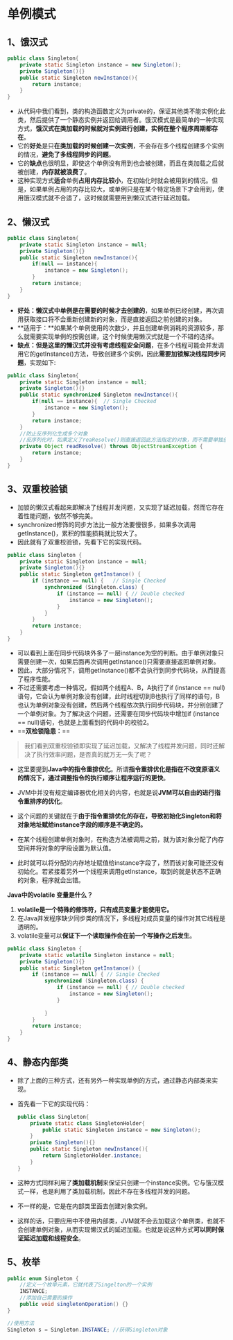 # 单例模式

## 1、饿汉式

```java
public class Singleton{
    private static Singleton instance = new Singleton();
    private Singleton(){}
    public static Singleton newInstance(){
        return instance;
    }
}
```

- 从代码中我们看到，类的构造函数定义为private的，保证其他类不能实例化此类，然后提供了一个静态实例并返回给调用者。饿汉模式是最简单的一种实现方式，**饿汉式在类加载的时候就对实例进行创建，实例在整个程序周期都存在**。
- 它的**好处**是只**在类加载的时候创建一次实例**，不会存在多个线程创建多个实例的情况，**避免了多线程同步的问题**。
- 它的**缺点**也很明显，即使这个单例没有用到也会被创建，而且在类加载之后就被创建，**内存就被浪费**了。
- 这种实现方式**适合**单例**占用内存比较小**，在初始化时就会被用到的情况。但是，如果单例占用的内存比较大，或单例只是在某个特定场景下才会用到，使用饿汉模式就不合适了，这时候就需要用到懒汉式进行延迟加载。

## 2、懒汉式

```java
public class Singleton{
    private static Singleton instance = null;
    private Singleton(){}
    public static Singleton newInstance(){
        if(null == instance){
            instance = new Singleton();
        }
        return instance;
    }
}
```

- **好处：懒汉式中单例是在需要的时候才去创建的**，如果单例已经创建，再次调用获取接口将不会重新创建新的对象，而是直接返回之前创建的对象。
- **适用于：**如果某个单例使用的次数少，并且创建单例消耗的资源较多，那么就需要实现单例的按需创建，这个时候使用懒汉式就是一个不错的选择。
- **缺点：**但是这里的**懒汉式并没有考虑线程安全问题**，在多个线程可能会并发调用它的getInstance()方法，导致创建多个实例，因此**需要加锁解决线程同步问题**，实现如下:

```java
public class Singleton{   
    private static Singleton instance = null; 
    private Singleton(){}   
    public static synchronized Singleton newInstance(){    
        if(null == instance){  // Single Checked        
            instance = new Singleton();     
        }       
        return instance;   
    }
    //防止反序列化生成多个对象
    //反序列化时，如果定义了reaResolve()则直接返回此方法指定的对象，而不需要单独创建新对象
    private Object readResolve() throws ObjectStreamException {
        return instance;
    }
}
```

## 3、双重校验锁

- 加锁的懒汉式看起来即解决了线程并发问题，又实现了延迟加载，然而它存在着性能问题，依然不够完美。
- synchronized修饰的同步方法比一般方法要慢很多，如果多次调用getInstance()，累积的性能损耗就比较大了。
- 因此就有了双重校验锁，先看下它的实现代码。

```java
public class Singleton {
    private static Singleton instance = null;
    private Singleton(){}
    public static Singleton getInstance() {
        if (instance == null) {   // Single Checked
            synchronized (Singleton.class) {
                if (instance == null) { // Double checked
                    instance = new Singleton();
                }
            }
        }
        return instance;
    }
}
```

- 可以看到上面在同步代码块外多了一层instance为空的判断。由于单例对象只需要创建一次，如果后面再次调用getInstance()只需要直接返回单例对象。
- 因此，大部分情况下，调用getInstance()都不会执行到同步代码块，从而提高了程序性能。
- 不过还需要考虑一种情况，假如两个线程A、B，A执行了if (instance == null)语句，它会认为单例对象没有创建，此时线程切到B也执行了同样的语句，B也认为单例对象没有创建，然后两个线程依次执行同步代码块，并分别创建了一个单例对象。为了解决这个问题，还需要在同步代码块中增加if (instance == null)语句，也就是上面看到的代码中的校验2。
- ==**双检锁隐患：**==

> 我们看到双重校验锁即实现了延迟加载，又解决了线程并发问题，同时还解决了执行效率问题，是否真的就万无一失了呢？

- 这里要提到**Java中的指令重排优化**。所谓**指令重排优化是指在不改变原语义的情况下，通过调整指令的执行顺序让程序运行的更快**。

- JVM中并没有规定编译器优化相关的内容，也就是说**JVM可以自由的进行指令重排序的优化**。

- 这个问题的关键就在于**由于指令重排优化的存在，导致初始化Singleton和将对象地址赋给instance字段的顺序是不确定的。**
- 在某个线程创建单例对象时，在构造方法被调用之前，就为该对象分配了内存空间并将对象的字段设置为默认值。
- 此时就可以将分配的内存地址赋值给instance字段了，然而该对象可能还没有初始化。若紧接着另外一个线程来调用getInstance，取到的就是状态不正确的对象，程序就会出错。

**Java中的volatile 变量是什么？**

1. **volatile是一个特殊的修饰符，只有成员变量才能使用它。**
2. 在Java并发程序缺少同步类的情况下，多线程对成员变量的操作对其它线程是透明的。
3. volatile变量可以**保证下一个读取操作会在前一个写操作之后发生**。

```java
public class Singleton {
    private static volatile Singleton instance = null;
    private Singleton(){}
    public static Singleton getInstance() {
        if (instance == null) { // Single Checked
            synchronized (Singleton.class) {
                if (instance == null) { // Double checked
                    instance = new Singleton();
                }
 
            }
        }
        return instance;
    }
}
```

## 4、静态内部类

- 除了上面的三种方式，还有另外一种实现单例的方式，通过静态内部类来实现。

- 首先看一下它的实现代码：

    ```java
    public class Singleton{   
        private static class SingletonHolder{    
            public static Singleton instance = new Singleton();  
        }    
        private Singleton(){}  
        public static Singleton newInstance(){  
            return SingletonHolder.instance;   
        }
    }
    ```

     

-  这种方式同样利用了**类加载机制**来保证只创建一个instance实例。它与饿汉模式一样，也是利用了类加载机制，因此不存在多线程并发的问题。

- 不一样的是，它是在内部类里面去创建对象实例。

- 这样的话，只要应用中不使用内部类，JVM就不会去加载这个单例类，也就不会创建单例对象，从而实现懒汉式的延迟加载。也就是说这种方式**可以同时保证延迟加载和线程安全**。

## 5、枚举

```java
public enum Singleton {
    //定义一个枚举元素，它就代表了Singelton的一个实例
    INSTANCE;
    //添加自己需要的操作
    public void singletonOperation() {}
}

//使用方法
Singleton s = Singleton.INSTANCE; //获得Singleton对象
```


